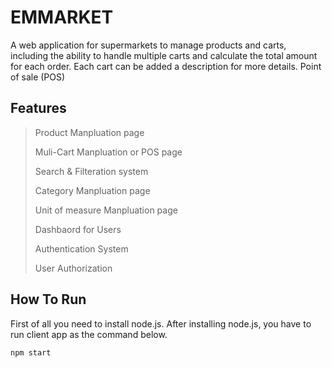 # EMMARKET
A web application for supermarkets to manage products and carts, including the ability to handle multiple carts and calculate the total amount for each order. Each cart can be added a description for more details.
Point of sale (POS)

## Features
> Product Manpluation page
>
> Muli-Cart Manpluation or POS page
> 
> Search & Filteration system
> 
> Category Manpluation page
> 
> Unit of measure Manpluation page
> 
> Dashbaord for Users
> 
> Authentication System
> 
> User Authorization 

## How To Run

First of all you need to install node.js. After installing node.js, you have to run client app as the command below.
```bash
npm start
```